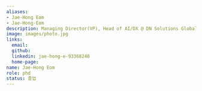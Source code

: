```yaml
---
aliases:
- Jae-Hong Eom
- Jae-Hong-Eom
description: Managing Director(VP), Head of AI/DX @ DN Solutions Global
image: images/photo.jpg
links:
  email: 
  github: 
  linkedin: jae-hong-e-93368248
  home-page: 
name: Jae-Hong Eom
role: phd
status: 졸업
---
```

